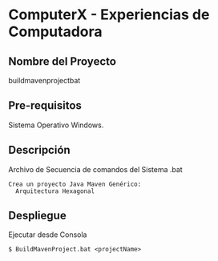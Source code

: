 # ComputerX - Experiencias de Computadora

## Nombre del Proyecto

buildmavenprojectbat

## Pre-requisitos

Sistema Operativo Windows.

## Descripción

Archivo de Secuencia de comandos del Sistema .bat

```
Crea un proyecto Java Maven Genérico:
  Arquitectura Hexagonal
```

## Despliegue

Ejecutar desde Consola

```
$ BuildMavenProject.bat <projectName> 
```

	

